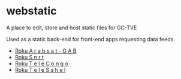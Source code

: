# webstatic
A place to edit, store and host static files for GC-TVE

Used as a static back-end for front-end apps requesting data feeds.

* [Roku A r a b s a t - G A B](/json-roku-arabsat.json)
* [Roku S n r t](/json-roku-snrt.json)
* [Roku T e l e C o n g o](/json-roku-telecongo.json)
* [Roku T e l e S a h e l](/json-roku-telesahel.json)
